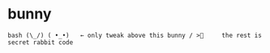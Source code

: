 # bunny
``bash
    (\_/)
    ( •_•)   ← only tweak above this bunny
    / >🍃     the rest is secret rabbit code
``

